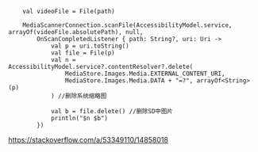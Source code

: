 
        val videoFile = File(path)

        MediaScannerConnection.scanFile(AccessibilityModel.service, arrayOf(videoFile.absolutePath), null,
            OnScanCompletedListener { path: String?, uri: Uri ->
                val p = uri.toString()
                val file = File(p)
                val n = AccessibilityModel.service?.contentResolver?.delete(
                    MediaStore.Images.Media.EXTERNAL_CONTENT_URI,
                    MediaStore.Images.Media.DATA + "=?", arrayOf<String>(p)
                ) //删除系统缩略图

                val b = file.delete() //删除SD中图片
                println("$n $b")
            })


  https://stackoverflow.com/a/53349110/14858018

  